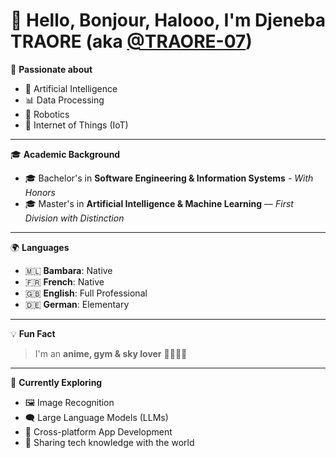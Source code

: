 # 👋 Hello, Bonjour, Halooo, I'm **Djeneba TRAORE** (aka [@TRAORE-07](https://github.com/TRAORE-07))  

💖 **Passionate about**  
- 🧠 Artificial Intelligence  
- 📊 Data Processing  
- 🤖 Robotics  
- 📡 Internet of Things (IoT)  

---

🎓 **Academic Background**  
- 🎓 Bachelor's in **Software Engineering & Information Systems** - *With Honors*
- 🎓 Master's in **Artificial Intelligence & Machine Learning** — *First Division with Distinction*  

---

🌍 **Languages**  
- 🇲🇱 **Bambara**: Native
- 🇫🇷 **French**: Native
- 🇬🇧 **English**: Full Professional
- 🇩🇪 **German**: Elementary
  
---

💡 **Fun Fact**  
> I'm an **anime, gym & sky lover** 🌌🏋️‍♀️✨  

---

🌱 **Currently Exploring**  
- 🖼️ Image Recognition  
- 🗨️ Large Language Models (LLMs)  
- 📱 Cross-platform App Development  
- 🚀 Sharing tech knowledge with the world  
